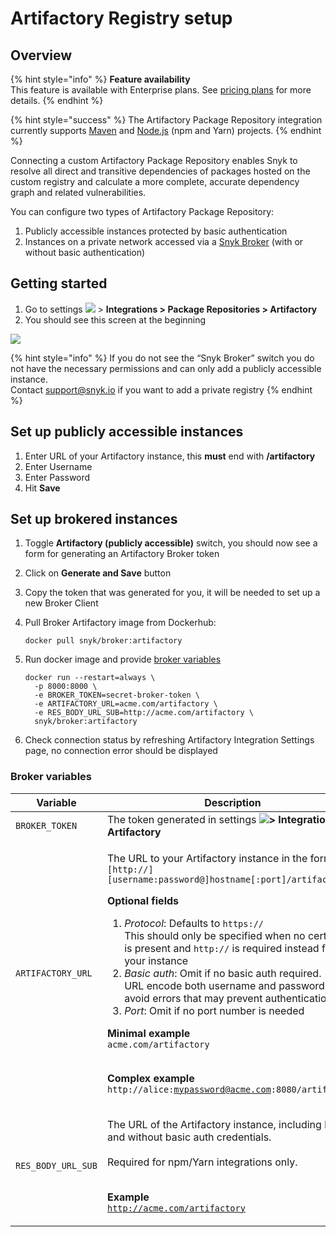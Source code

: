 # Artifactory Registry setup

## **Overview**

{% hint style="info" %}
**Feature availability**\
This feature is available with Enterprise plans. See [pricing plans](https://snyk.io/plans/) for more details.
{% endhint %}

{% hint style="success" %}
The Artifactory Package Repository integration currently supports [Maven](../../../products/snyk-open-source/language-and-package-manager-support/snyk-for-java-gradle-maven.md) and [Node.js](../../../products/snyk-open-source/language-and-package-manager-support/snyk-for-javascript.md) (npm and Yarn) projects.
{% endhint %}

Connecting a custom Artifactory Package Repository enables Snyk to resolve all direct and transitive dependencies of packages hosted on the custom registry and calculate a more complete, accurate dependency graph and related vulnerabilities.

You can configure two types of Artifactory Package Repository:

1. Publicly accessible instances protected by basic authentication
2. Instances on a private network accessed via a [Snyk Broker](../snyk-broker/broker-introduction/) (with or without basic authentication)

## Getting started

1. Go to settings ![](../../../.gitbook/assets/cog\_icon.png) > **Integrations > Package Repositories > Artifactory**&#x20;
2. You should see this screen at the beginning

![](../../../.gitbook/assets/screenshot\_2020-04-17\_at\_14.38.12.png)

{% hint style="info" %}
If you do not see the “Snyk Broker” switch you do not have the necessary permissions and can only add a publicly accessible instance.\
Contact [support@snyk.io](mailto:support@snyk.io) if you want to add a private registry
{% endhint %}

## Set up publicly accessible instances

1. Enter URL of your Artifactory instance, this **must** end with **/artifactory**
2. Enter Username
3. Enter Password
4. Hit **Save**

## Set up brokered instances

1. Toggle **Artifactory (publicly accessible)** switch, you should now see a form for generating an Artifactory Broker token
2. Click on **Generate and Save** button&#x20;
3. Copy the token that was generated for you, it will be needed to set up a new Broker Client&#x20;
4.  Pull Broker Artifactory image from Dockerhub:

    ```
    docker pull snyk/broker:artifactory
    ```
5.  Run docker image and provide [broker variables](artifactory-registry-setup.md#broker-variables)

    ```
    docker run --restart=always \
      -p 8000:8000 \
      -e BROKER_TOKEN=secret-broker-token \
      -e ARTIFACTORY_URL=acme.com/artifactory \
      -e RES_BODY_URL_SUB=http://acme.com/artifactory \ 
      snyk/broker:artifactory
    ```
6. Check connection status by refreshing Artifactory Integration Settings page, no connection error should be displayed

### Broker variables

| Variable           | Description                                                                                                                                                                                                                                                                                                                                                                                                                                                                                                                                                                                                                                                                                                                                                                                                                                     |
| ------------------ | ----------------------------------------------------------------------------------------------------------------------------------------------------------------------------------------------------------------------------------------------------------------------------------------------------------------------------------------------------------------------------------------------------------------------------------------------------------------------------------------------------------------------------------------------------------------------------------------------------------------------------------------------------------------------------------------------------------------------------------------------------------------------------------------------------------------------------------------------- |
| `BROKER_TOKEN`     | The token generated in settings ![](../../../.gitbook/assets/cog\_icon.png)**> Integrations > Artifactory**                                                                                                                                                                                                                                                                                                                                                                                                                                                                                                                                                                                                                                                                                                                                     |
| `ARTIFACTORY_URL`  | <p>The URL to your Artifactory instance in the format:<br><code>[http://][username:password@]hostname[:port]/artifactory</code></p><p><strong>Optional fields</strong></p><ol><li><em>Protocol</em>: Defaults to <code>https://</code><br>This should only be specified when no certificate is present and <code>http://</code> is required instead for your instance</li><li><em>Basic auth</em>: Omit if no basic auth required.<br>URL encode both username and password info to avoid errors that may prevent authentication.</li><li><em>Port</em>: Omit if no port number is needed</li></ol><p><strong>Minimal example</strong><br><strong></strong><code>acme.com/artifactory</code></p><p><strong></strong><br><strong>Complex example</strong><br><strong></strong><code>http://alice:mypassword@acme.com:8080/artifactory</code></p> |
| `RES_BODY_URL_SUB` | <p>The URL of the Artifactory instance, including http:// and without basic auth credentials.<br><br>Required for npm/Yarn integrations only.</p><p><strong></strong><br><strong>Example</strong><br><code>http://acme.com/artifactory</code></p>                                                                                                                                                                                                                                                                                                                                                                                                                                                                                                                                                                                               |
